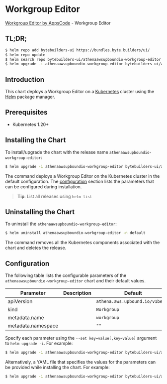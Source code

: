 # Workgroup Editor

[Workgroup Editor by AppsCode](https://byte.builders) - Workgroup Editor

## TL;DR;

```bash
$ helm repo add bytebuilders-ui https://bundles.byte.builders/ui/
$ helm repo update
$ helm search repo bytebuilders-ui/athenaawsupboundio-workgroup-editor --version=v0.4.18
$ helm upgrade -i athenaawsupboundio-workgroup-editor bytebuilders-ui/athenaawsupboundio-workgroup-editor -n default --create-namespace --version=v0.4.18
```

## Introduction

This chart deploys a Workgroup Editor on a [Kubernetes](http://kubernetes.io) cluster using the [Helm](https://helm.sh) package manager.

## Prerequisites

- Kubernetes 1.20+

## Installing the Chart

To install/upgrade the chart with the release name `athenaawsupboundio-workgroup-editor`:

```bash
$ helm upgrade -i athenaawsupboundio-workgroup-editor bytebuilders-ui/athenaawsupboundio-workgroup-editor -n default --create-namespace --version=v0.4.18
```

The command deploys a Workgroup Editor on the Kubernetes cluster in the default configuration. The [configuration](#configuration) section lists the parameters that can be configured during installation.

> **Tip**: List all releases using `helm list`

## Uninstalling the Chart

To uninstall the `athenaawsupboundio-workgroup-editor`:

```bash
$ helm uninstall athenaawsupboundio-workgroup-editor -n default
```

The command removes all the Kubernetes components associated with the chart and deletes the release.

## Configuration

The following table lists the configurable parameters of the `athenaawsupboundio-workgroup-editor` chart and their default values.

|     Parameter      | Description |                  Default                   |
|--------------------|-------------|--------------------------------------------|
| apiVersion         |             | <code>athena.aws.upbound.io/v1beta1</code> |
| kind               |             | <code>Workgroup</code>                     |
| metadata.name      |             | <code>workgroup</code>                     |
| metadata.namespace |             | <code>""</code>                            |


Specify each parameter using the `--set key=value[,key=value]` argument to `helm upgrade -i`. For example:

```bash
$ helm upgrade -i athenaawsupboundio-workgroup-editor bytebuilders-ui/athenaawsupboundio-workgroup-editor -n default --create-namespace --version=v0.4.18 --set apiVersion=athena.aws.upbound.io/v1beta1
```

Alternatively, a YAML file that specifies the values for the parameters can be provided while
installing the chart. For example:

```bash
$ helm upgrade -i athenaawsupboundio-workgroup-editor bytebuilders-ui/athenaawsupboundio-workgroup-editor -n default --create-namespace --version=v0.4.18 --values values.yaml
```
